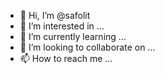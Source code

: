- 👋 Hi, I’m @safolit
- 👀 I’m interested in ...
- 🌱 I’m currently learning ...
- 💞️ I’m looking to collaborate on ...
- 📫 How to reach me ...

<!---
safolion/safolion is a ✨ special ✨ repository because its `README.md` (this file) appears on your GitHub profile.
You can click the Preview link to take a look at your changes.
--->
